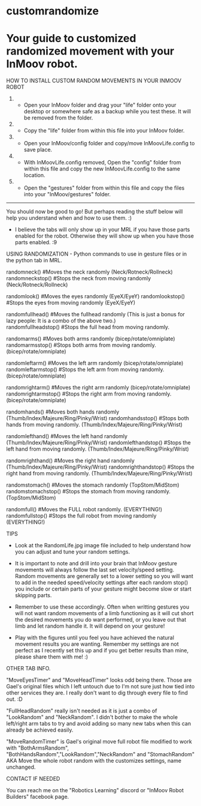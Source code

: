 # customrandomize
Your guide to customized randomized movement with your InMoov robot. 
===========================================================================


HOW TO INSTALL CUSTOM RANDOM MOVEMENTS IN YOUR INMOOV ROBOT


1) - Open your InMoov folder and drag your "life" folder onto your desktop or somewhere safe as a backup while you test these. It will be removed from the folder.

2) - Copy the "life" folder from within this file into your InMoov folder.

3) - Open your InMoov/config folder and copy/move InMoovLife.config to save place. 

4) - With InMoovLife.config removed, Open the "config" folder from within this file and copy the new InMoovLife.config to the same location.

5) - Open the "gestures" folder from within this file and copy the files into your "InMoov/gestures" folder.
-----------------------------------------------------------------------------------------------------------
You should now be good to go! But perhaps reading the stuff below will help you understand when and how to use them. :)
- I believe the tabs will only show up in your MRL if you have those parts enabled for the robot. Otherwise they will show up when you have those parts enabled. :9


USING RANDOMIZATION - Python commands to use in gesture files or in the python tab in MRL.

randomneck()   #Moves the neck randomly (Neck/Rotneck/Rollneck)
randomneckstop()   #Stops the neck from moving randomly (Neck/Rotneck/Rollneck)

randomlook()   #Moves the eyes randomly (EyeX/EyeY)
randomlookstop()   #Stops the eyes from moving randomly (EyeX/EyeY)

randomfullhead()   #Moves the fullhead randomly (This is just a bonus for lazy people: It is a combo of the above two.)       
randomfullheadstop()    #Stops the full head from moving randomly. 

randomarms() #Moves both arms randomly (bicep/rotate/omniplate)
randomarmsstop() #Stops both arms from moving randomly.(bicep/rotate/omniplate)

randomleftarm() #Moves the left arm randomly (bicep/rotate/omniplate)
randomleftarmstop() #Stops the left arm from moving randomly.(bicep/rotate/omniplate)

randomrightarm() #Moves the right arm randomly (bicep/rotate/omniplate)
randomrightarmstop() #Stops the right arm from moving randomly.(bicep/rotate/omniplate)

randomhands() #Moves both hands randomly (Thumb/Index/Majeure/Ring/Pinky/Wrist)
randomhandsstop() #Stops both hands from moving randomly.    (Thumb/Index/Majeure/Ring/Pinky/Wrist)

randomlefthand() #Moves the left hand randomly (Thumb/Index/Majeure/Ring/Pinky/Wrist)
randomlefthandstop() #Stops the left hand from moving randomly.    (Thumb/Index/Majeure/Ring/Pinky/Wrist)

randomrighthand() #Moves the right hand randomly (Thumb/Index/Majeure/Ring/Pinky/Wrist)
randomrighthandstop() #Stops the right hand from moving randomly.    (Thumb/Index/Majeure/Ring/Pinky/Wrist)

randomstomach() #Moves the stomach randomly (TopStom/MidStom)
randomstomachstop() #Stops the stomach from moving randomly. (TopStom/MidStom)

randomfull() #Moves the FULL robot randomly. (EVERYTHING!)
randomfullstop() #Stops the full robot from moving randomly (EVERYTHING!)


TIPS

- Look at the RandomLife.jpg image file included to help understand how you can adjust and tune your random settings. 

- It is important to note and drill into your brain that InMoov gesture movements will always follow the last set velocity/speed setting. Random movements are generally set to a lower setting so you will want to add in the needed speed/velocity settings after each random stop() you include or certain parts of your gesture might become slow or start skipping parts.

- Remember to use these accordingly. Often when writting gestures you will not want random movements of a limb functioning as it will cut short the desired movements you do want performed, or you leave out that limb and let random handle it. It will depend on your gesture!

- Play with the figures until you feel you have achieved the natural movement results you are wanting. Remember my settings are not perfect as I recently set this up and if you get better results than mine, please share them with me! :)


OTHER TAB INFO.

"MoveEyesTimer" and "MoveHeadTimer" looks odd being there. Those are Gael's original files which I left untouch due to I'm not sure just how tied into other services they are. I really don't want to dig through every file to find out. :D

"FullHeadRandom" really isn't needed as it is just a combo of "LookRandom" and "NeckRandom". I didn't bother to make the whole left/right arm tabs to try and avoid adding so many new tabs when this can already be achieved easily.

"MoveRandomTimer" is Gael's original move full robot file modified to work with "BothArmsRandom", "BothHandsRandom","LookRandom","NeckRandom" and "StomachRandom" AKA Move the whole robot random with the customizes settings, name unchanged.

CONTACT IF NEEDED

You can reach me on the "Robotics Learning" discord or "InMoov Robot Builders" facebook page.
